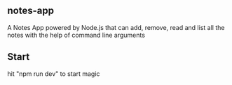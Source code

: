 ## notes-app
A Notes App powered by Node.js that can add, remove, read and list all the notes with the help of command line arguments
## Start
hit "npm run dev" to start magic

